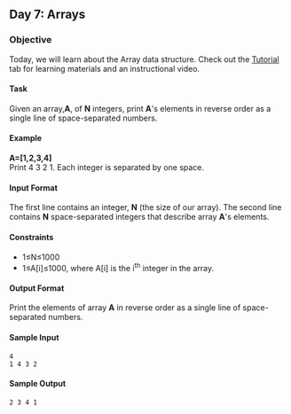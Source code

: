 ## Day 7: Arrays
### Objective
Today, we will learn about the Array data structure. Check out the [Tutorial](https://www.hackerrank.com/challenges/30-arrays/tutorial) tab for learning materials and an instructional video.

#### Task
Given an array,**A**, of **N** integers, print **A**'s elements in reverse order as a single line of space-separated numbers.

#### Example

**A=[1,2,3,4]**<br/>
Print 4 3 2 1. Each integer is separated by one space.

#### Input Format

The first line contains an integer, **N** (the size of our array).
The second line contains **N** space-separated integers that describe array **A**'s elements.

#### Constraints

* 1≤N≤1000
* 1≤A[i]≤1000, where A[i] is the i<sup>th</sup> integer in the array.
#### Output Format

Print the elements of array **A** in reverse order as a single line of space-separated numbers.

#### Sample Input

    4
    1 4 3 2
#### Sample Output

    2 3 4 1
